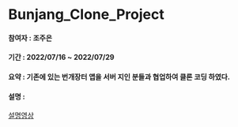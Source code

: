 # Bunjang_Clone_Project


#### 참여자 : 조주은
#### 기간 : 2022/07/16 ~ 2022/07/29
#### 요약 : 기존에 있는 번개장터 앱을 서버 지인 분들과 협업하여 클론 코딩 하였다.
#### 설명 :
[설명영상](https://drive.google.com/file/d/1oacxw6MNlRWEZ0P7Y1cANPHZ3jUvIQIO/view?usp=sharing)
